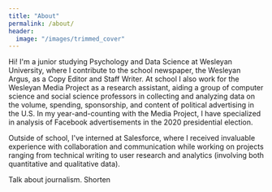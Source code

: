```yaml
---
title: "About"
permalink: /about/
header:
  image: "/images/trimmed_cover"
---
```


Hi! I'm a junior studying Psychology and Data Science at Wesleyan
University, where I contribute to the school newspaper, the Wesleyan Argus, as a Copy
Editor and Staff Writer. At school I also work for the Wesleyan Media Project as a
research assistant, aiding a group of computer science and social science professors in
collecting and analyzing data on the volume, spending, sponsorship, and content of
political advertising in the U.S. In my year-and-counting with the Media Project, I have
specialized in analysis of Facebook advertisements in the 2020 presidential election.

Outside of school, I've interned at Salesforce, where I received invaluable experience
with collaboration and communication while working on projects ranging from technical
writing to user research and analytics (involving both quantitative and qualitative data).

Talk about journalism. Shorten
